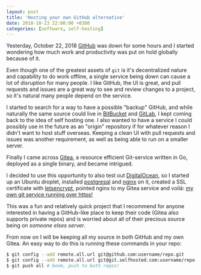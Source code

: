 ```yaml
---
layout: post
title: 'Hosting your own GitHub alternative'
date: 2018-10-23 22:00:00 +0300
categories: [software, self-hosting]
---
```


Yesterday, October 22, 2018 [GitHub](https://github.com) was down for some hours and I started wondering how much work and productivity was put on hold globally because of it.

Even though one of the greatest assets of `git` is it's decentralized nature and capability to do work offline, a single service being down can cause a lot of disruption for many people. I like GitHub, the UI is great, and pull requests and issues are a great way to see and review changes to a project, so it's natural many people depend on the service.

I started to search for a way to have a possible "backup" GitHub, and while naturally the same source could live in [BitBucket](https://bitbucket.org) and [GitLab](https://about.gitlab.com), I kept coming back to the idea of self hosting one. I also wanted to have a service I could possibly use in the future as an "origin" repository if for whatever reason I didn't want to host stuff overseas. Keeping a clean UI with pull requests and issues was another requirement, as well as being able to run on a smaller server.

Finally I came across [Gitea](https://gitea.io/en-us/), a resource efficient Git-service written in Go, deployed as a single binary, and became intrigued.

I decided to use this opportunity to also test out [DigitalOcean](https://www.digitalocean.com), so I started up an Ubuntu
droplet, installed [postgresql](https://www.postgresql.org) and [nginx](https://nginx.org) on it, created a SSL certificate with [letsencrypt](https://letsencrypt.org), pointed nginx to my Gitea service and voilá: [my own git service running over https!](https://git.spkerkela.com)

This was a fun and relatively quick project that I recommend for anyone interested in having a GitHub-like place to keep their code (Gitea also supports private repos) and is worried about all of their precious source being on _someone elses server_.

From now on I will be keeping all my source in both GitHub and my own Gitea. An easy way to do this is running these commands in your repo:

```bash
$ git config --add remote.all.url git@github.com:username/repo.git
$ git config --add remote.all.url git@git.selfhosted.com:username/repo.git
$ git push all # boom, push to both repos!
```
